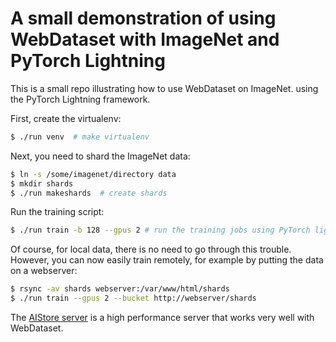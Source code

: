 # A small demonstration of using WebDataset with ImageNet and PyTorch Lightning

This is a small repo illustrating how to use WebDataset on ImageNet.
using the PyTorch Lightning framework.

First, create the virtualenv:

```Bash
$ ./run venv  # make virtualenv
```

Next, you need to shard the ImageNet data:

```Bash
$ ln -s /some/imagenet/directory data
$ mkdir shards
$ ./run makeshards  # create shards
```

Run the training script:

```Bash
$ ./run train -b 128 --gpus 2 # run the training jobs using PyTorch lightning
```

Of course, for local data, there is no need to go through this trouble. However,
you can now easily train remotely, for example by putting the data on a webserver:

```Bash
$ rsync -av shards webserver:/var/www/html/shards
$ ./run train --gpus 2 --bucket http://webserver/shards
```

The [AIStore server](http://github.com/nvidia/aistore) is a high performance
server that works very well with WebDataset.
